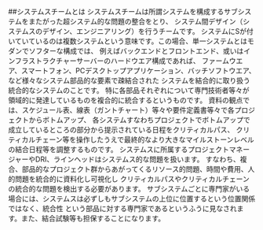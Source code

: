 ##システムスチームとは
システムスチームは所謂システムを構成するサブシステムをまたがった超システム的な問題の整合をとり、
システム間デザイン（システムスのデザイン、エンジニアリング）を行うチームです。
システムにSが付いていているのは複数システムという意味です。この場合、単一システムとはモダンでソフターな構成では、
例えばバックエンドとフロントエンド、或いはインフラストラクチャーサーバーのハードウエア構成であれば、
ファームウエア、スマートフォン、PCデスクトップアプリケーション、バッチソフトウエア、など様々なシステム部品的な要素で疎結合された
システムを結合的に取り扱う統合的なシステムのことです。
特に各部品それぞれについて専門技術者等々が領域的に発達しているものを複合的に統合するというものです。
資料の観点では、スケジュール表、線表（ガントチャート）等々や要件定義書等々で各プロジェクトからボトムアップ、
各システムすなわちプロジェクトでボトムアップで成立しているところの部分から提示されている日程をクリティカルパス、
クリティカルチェーン等を操作したうえで最終的なより大きなマイルストーンレベルの結合日程等を調整するものです。
システムスに所属するプロジェクトマネージャーやDRI、ラインヘッドはシステムス的な問題を扱います。
すなわち、複合、部品的なプロジェクト群からあがってくるリソース的問題、時間や費用、人的問題を統合的に資料化し可視化し
クリティカルパスやクリティカルチェーンの統合的な問題を検出する必要があります。
サブシステムごとに専門家がいる場合には、システムスは必ずしもサブシステムの上位に位置するという位置関係ではなく、統合性
という部品に対する専門家であるというふうに見なされます。また、結合試験等も担保することになります。

